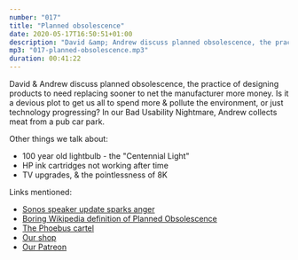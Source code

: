 ```yaml
---
number: "017"
title: "Planned obsolescence"
date: 2020-05-17T16:50:51+01:00
description: "David &amp; Andrew discuss planned obsolescence, the practice of designing products to need replacing sooner to net the manufacturer more money."
mp3: "017-planned-obsolescence.mp3"
duration: 00:41:22
---
```


David &amp; Andrew discuss planned obsolescence, the practice of designing products to need replacing sooner to net the manufacturer more money. Is it a devious plot to get us all to spend more &amp; pollute the environment, or just technology progressing? In our Bad Usability Nightmare, Andrew collects meat from a pub car park.

Other things we talk about:

 - 100 year old lightbulb - the "Centennial Light"
 - HP ink cartridges not working after time
 - TV upgrades, &amp; the pointlessness of 8K




Links mentioned:


 - [Sonos speaker update sparks anger](https://www.bbc.co.uk/news/technology-51206604)
 - [Boring Wikipedia definition of Planned Obsolescence](https://en.wikipedia.org/wiki/Planned_obsolescence)
 - [The Phoebus cartel](https://en.wikipedia.org/wiki/Phoebus_cartel)
 - [Our shop](https://podcast.theunusable.com/shop/#!/)
 - [Our Patreon](https://www.patreon.com/unusablepodcast)